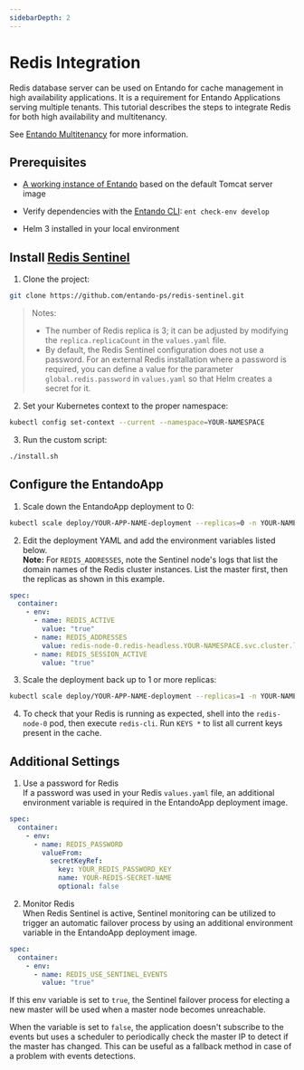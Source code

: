```yaml
---
sidebarDepth: 2
---
```


# Redis Integration
Redis database server can be used on Entando for cache management in high availability applications. It is a requirement for Entando Applications serving multiple tenants. This tutorial describes the steps to integrate Redis for both high availability and multitenancy.

See [Entando Multitenancy](./multitenancy.md) for more information.

## Prerequisites
* [A working instance of Entando](../../../docs/getting-started/README.md) based on the default Tomcat server image

* Verify dependencies with the [Entando CLI](../../docs/getting-started/entando-cli.md#check-the-environment): `ent check-env develop`

* Helm 3 installed in your local environment

## Install [Redis Sentinel](https://github.com/entando-ps/redis-sentinel)
1. Clone the project:
``` bash
git clone https://github.com/entando-ps/redis-sentinel.git
```

> Notes: 
> * The number of Redis replica is 3; it can be adjusted by modifying the `replica.replicaCount` in the `values.yaml` file.
> * By default, the Redis Sentinel configuration does not use a password. For an external Redis installation where a password is required, you can define a value for the parameter `global.redis.password` in `values.yaml` so that Helm creates a secret for it.

2. Set your Kubernetes context to the proper namespace:
``` bash
kubectl config set-context --current --namespace=YOUR-NAMESPACE
```

3. Run the custom script:
``` bash
./install.sh
```

## Configure the EntandoApp 

1. Scale down the EntandoApp deployment to 0:
``` bash
kubectl scale deploy/YOUR-APP-NAME-deployment --replicas=0 -n YOUR-NAMESPACE
```

2. Edit the deployment YAML and add the environment variables listed below.  
**Note:** For `REDIS_ADDRESSES`, note the Sentinel node's logs that list the domain names of the Redis cluster instances. List the master first, then the replicas as shown in this example. 

``` yaml
spec:
  container:
    - env:
      - name: REDIS_ACTIVE
        value: "true"
      - name: REDIS_ADDRESSES
        value: redis-node-0.redis-headless.YOUR-NAMESPACE.svc.cluster.local:26379,redis-node-1.redis-headless.YOUR-NAMESPACE.svc.cluster.local:26379,redis-node-2.redis-headless.YOUR-NAMESPACE.svc.cluster.local:26379
      - name: REDIS_SESSION_ACTIVE 
        value: "true"
```

3. Scale the deployment back up to 1 or more replicas:
``` bash
kubectl scale deploy/YOUR-APP-NAME-deployment --replicas=1 -n YOUR-NAMESPACE
```

4. To check that your Redis is running as expected, shell into the `redis-node-0` pod, then execute `redis-cli`. Run `KEYS *` to list all current keys present in the cache. 

## Additional Settings
1. Use a password for Redis  
If a password was used in your Redis `values.yaml` file, an additional environment variable is required in the EntandoApp deployment image. 

``` yaml
spec:
  container:
    - env:
      - name: REDIS_PASSWORD
        valueFrom:
          secretKeyRef:
            key: YOUR_REDIS_PASSWORD_KEY
            name: YOUR-REDIS-SECRET-NAME
            optional: false
```

2. Monitor Redis  
When Redis Sentinel is active, Sentinel monitoring can be utilized to trigger an automatic failover process by using an additional environment variable in the EntandoApp deployment image. 

``` yaml
spec:
  container:
    - env:
      - name: REDIS_USE_SENTINEL_EVENTS
        value: "true" 
```
If this env variable is set to `true`, the Sentinel failover process for electing a new master will be used when a master node becomes unreachable. 

When the variable is set to `false`, the application doesn't subscribe to the events but uses a scheduler to periodically check the master IP to detect if the master has changed. This can be useful as a fallback method in case of a problem with events detections.
